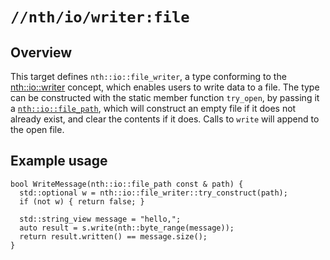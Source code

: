 # `//nth/io/writer:file`

## Overview 

This target defines `nth::io::file_writer`, a type conforming to the
[nth::io::writer](/io/writer/writer) concept, which enables users to write data to a file. The
type can be constructed with the static member function `try_open`, by passing it a
[`nth::io::file_path`](/io/file_path), which will construct an empty file if it does not already
exist, and clear the contents if it does. Calls to `write` will append to the open file.

## Example usage

```
bool WriteMessage(nth::io::file_path const & path) {
  std::optional w = nth::io::file_writer::try_construct(path);
  if (not w) { return false; }

  std::string_view message = "hello,";
  auto result = s.write(nth::byte_range(message));
  return result.written() == message.size();
}
```
